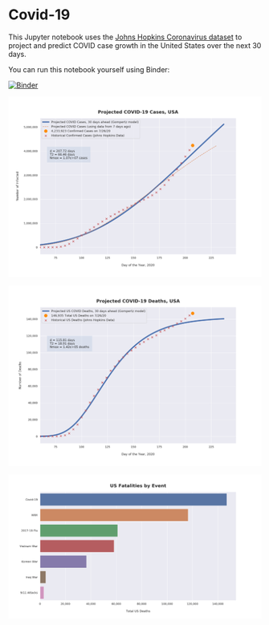 # Covid-19

This Jupyter notebook uses the [Johns Hopkins Coronavirus dataset](https://github.com/CSSEGISandData/COVID-19/blob/master/README.md) to project and predict COVID case growth in the United States over the next 30 days.

You can run this notebook yourself using Binder:

[![Binder](https://mybinder.org/badge_logo.svg)](https://mybinder.org/v2/gh/bws428/covid-19/master?filepath=covid-projections.nbconvert.ipynb)

![Projected Cases plot](https://raw.githubusercontent.com/bws428/covid-19/master/charts/covid-7.26.20.png)

![Projected Deaths plot](https://raw.githubusercontent.com/bws428/covid-19/master/charts/covid-deaths-7.26.20.png)

![Casualties plot](https://raw.githubusercontent.com/bws428/covid-19/master/charts/casualties.png)

